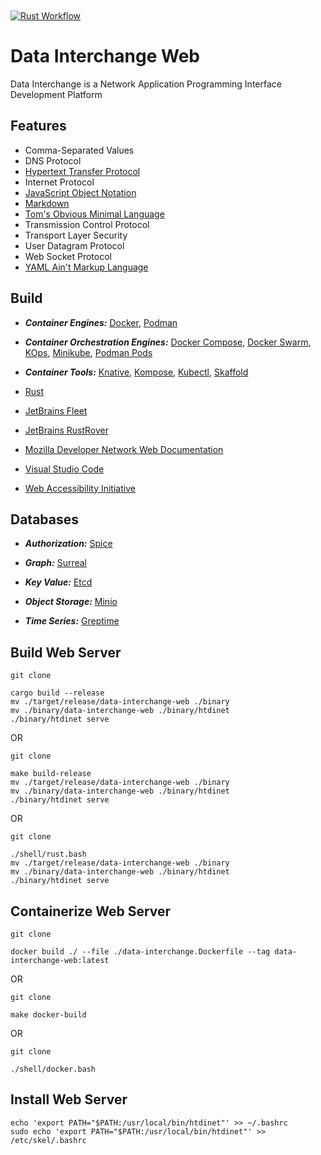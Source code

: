 [CommonMark]:https://commonmark.org/
[Containerman]: https://podman.io/
[Containerman Pod]: https://docs.podman.io/en/latest/markdown/podman-pod.1.html
[Etcd-IO]: https://etcd.io/
[Fleet]: https://jetbrains.com/fleet
[Greptime Database]: https://greptime.com/
[HTTP]: https://developer.mozilla.org/en-US/docs/Web/HTTP
[JSON]: https://www.json.org/json-en.html
[K8S Control]: https://kubernetes.io/
[K8S Kompose]: https://kompose.io/
[K8S Kube]: https://minikube.sigs.k8s.io/docs/
[K8S Native]: https://knative.dev/docs/
[K8S Ops]: https://kops.sigs.k8s.io/
[K8S Skaffold]: https://skaffold.dev/
[MDN]: https://developer.mozilla.org/en-US/docs/Web/API
[Minio Database]: https://min.io/
[Moby]: http://docker.com
[Moby Compose]: https://docs.docker.com/reference/cli/docker/compose/
[Moby Swarm]: https://docs.docker.com/reference/cli/docker/swarm/
[Rust Language]: https://rust-lang.org
[RustRover]: https://jetbrains.com/rust
[Spice Database]: https://authzed.com/
[Surreal Database]: https://surrealdb.com/
[TOML]: https://toml.io/en/
[VSCode]: https://code.visualstudio.com/docs
[YAML]: https://yaml.org/
[WAI-ARIA]: https://www.w3.org/WAI/ARIA/apg/patterns/

<a href="https://github.com/HyaenaTechnologies/data-interchange-web">
  <h1>
    <picture>
      <img src="https://github.com/HyaenaTechnologies/data-interchange-web/blob/main/assets/di_markdown.png" alt="">
    </picture>
  </h1>
</a>

[![Rust Workflow](https://github.com/HyaenaTechnologies/data-interchange-web/actions/workflows/rust.yml/badge.svg)](https://github.com/HyaenaTechnologies/data-interchange-web/actions/workflows/rust.yml)

# Data Interchange Web

Data Interchange is a Network Application Programming Interface Development Platform

## Features

- Comma-Separated Values
- DNS Protocol
- [Hypertext Transfer Protocol][HTTP]
- Internet Protocol
- [JavaScript Object Notation][JSON]
- [Markdown][CommonMark]
- [Tom's Obvious Minimal Language][TOML]
- Transmission Control Protocol
- Transport Layer Security
- User Datagram Protocol
- Web Socket Protocol
- [YAML Ain't Markup Language][YAML]

## Build
- **_Container Engines:_** [Docker][Moby], [Podman][Containerman]

- **_Container Orchestration Engines:_** [Docker Compose][Moby Compose], [Docker Swarm][Moby Swarm], [KOps][K8S Ops], [Minikube][K8S Kube], [Podman Pods][Containerman Pod]

- **_Container Tools:_** [Knative][K8S Native], [Kompose][K8S Kompose], [Kubectl][K8S Control], [Skaffold][K8S Skaffold]

- [Rust][Rust Language]
- [JetBrains Fleet][Fleet]
- [JetBrains RustRover][RustRover]
- [Mozilla Developer Network Web Documentation][MDN]
- [Visual Studio Code][VSCode]
- [Web Accessibility Initiative][WAI-ARIA]

## Databases

- **_Authorization:_** [Spice][Spice Database]

- **_Graph:_** [Surreal][Surreal Database]

- **_Key Value:_** [Etcd][Etcd-IO]

- **_Object Storage:_** [Minio][Minio Database]

- **_Time Series:_** [Greptime][Greptime Database]

## Build Web Server

```shell
git clone

cargo build --release 
mv ./target/release/data-interchange-web ./binary
mv ./binary/data-interchange-web ./binary/htdinet
./binary/htdinet serve
```

OR

```shell
git clone

make build-release
mv ./target/release/data-interchange-web ./binary
mv ./binary/data-interchange-web ./binary/htdinet
./binary/htdinet serve
```

OR

```shell
git clone

./shell/rust.bash
mv ./target/release/data-interchange-web ./binary
mv ./binary/data-interchange-web ./binary/htdinet
./binary/htdinet serve
```

## Containerize Web Server

```shell
git clone

docker build ./ --file ./data-interchange.Dockerfile --tag data-interchange-web:latest
```

OR

```shell
git clone

make docker-build
```

OR

```shell
git clone

./shell/docker.bash
```

## Install Web Server

```shell
echo 'export PATH="$PATH:/usr/local/bin/htdinet"' >> ~/.bashrc
sudo echo 'export PATH="$PATH:/usr/local/bin/htdinet"' >> /etc/skel/.bashrc
```
